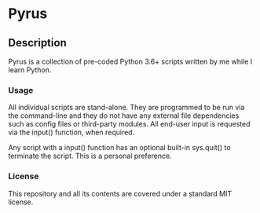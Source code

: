 # Pyrus
## Description
Pyrus is a collection of pre-coded Python 3.6+ scripts written by me while I learn Python.

### Usage
All individual scripts are stand-alone. They are programmed to be run via the command-line and they do not have any external file dependencies such as config files or third-party modules. All end-user input is requested via the input() function, when required.

Any script with a input() function has an optional built-in sys.quit() to terminate the script. This is a personal preference.

### License
This repository and all its contents are covered under a standard MIT license.
